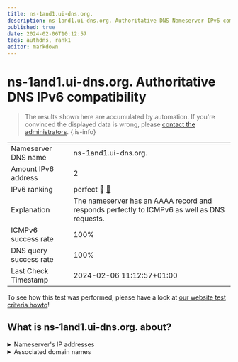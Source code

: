 ```yaml
---
title: ns-1and1.ui-dns.org.
description: ns-1and1.ui-dns.org. Authoritative DNS Nameserver IPv6 compatibility
published: true
date: 2024-02-06T10:12:57
tags: authdns, rank1
editor: markdown
---
```


# ns-1and1.ui-dns.org. Authoritative DNS IPv6 compatibility

> The results shown here are accumulated by automation. If you're convinced the displayed data is wrong, please [contact the administrators](/howto/chat). 
{.is-info}




|   |   |
| - | - |
| Nameserver DNS name | ns-1and1.ui-dns.org.
| Amount IPv6 address | 2
| IPv6 ranking | perfect :1st_place_medal: [🔗](/howto/ranking) |
| Explanation | The nameserver has an AAAA record and responds perfectly to ICMPv6 as well as DNS requests. |
| ICMPv6 success rate | 100%|
| DNS query success rate | 100% |
| Last Check Timestamp | 2024-02-06 11:12:57+01:00 |

To see how this test was performed, please have a look at [our website test criteria howto](/howto/testcriteria/authdns)!


## What is ns-1and1.ui-dns.org. about?




<details>
<summary>Nameserver's IP addresses</summary>

2001:8d8:fe:53:0:d9a0:53c8:100

2607:f1c0:fe:53:185:132:35:200

</details>



<details>
<summary>Associated domain names</summary>

www.1und1.de

</details>
